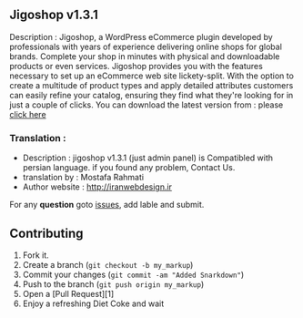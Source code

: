 ## Jigoshop v1.3.1

Description :
Jigoshop, a WordPress eCommerce plugin developed by professionals with years of experience delivering online shops for global brands. Complete your shop in minutes with physical and downloadable products or even services. Jigoshop provides you with the features necessary to set up an eCommerce web site lickety-split.
With the option to create a multitude of product types and apply detailed attributes customers can easily refine your catalog, ensuring they find what they're looking for in just a couple of clicks.
You can download the latest version from : please [click here](http://wordpress.org/extend/plugins/jigoshop/)

### Translation :
- Description : jigoshop v1.3.1 (just admin panel) is Compatibled with persian language. if you found any problem, Contact Us.
- translation by : Mostafa Rahmati
- Author website : http://iranwebdesign.ir

For any **question** goto [issues](https://github.com/iranwebdesign/translation/issues), add lable and submit.

Contributing
------------
1. Fork it.
2. Create a branch (`git checkout -b my_markup`)
3. Commit your changes (`git commit -am "Added Snarkdown"`)
4. Push to the branch (`git push origin my_markup`)
5. Open a [Pull Request][1]
6. Enjoy a refreshing Diet Coke and wait